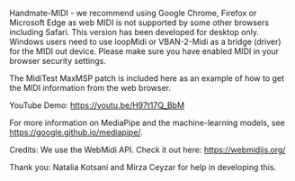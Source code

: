 Handmate-MIDI - we recommend using Google Chrome, Firefox or Microsoft Edge as web MIDI is not supported by some other browsers including Safari. This version has been developed for desktop only. Windows users need to use loopMidi or VBAN-2-Midi as a bridge (driver) for the MIDI out device. Please make sure you have enabled MIDI in your browser security settings.

The MidiTest MaxMSP patch is included here as an example of how to get the MIDI information from the web browser.

YouTube Demo: https://youtu.be/H97t17Q_BbM

For more information on MediaPipe and the machine-learning models, see https://google.github.io/mediapipe/.

Credits: We use the WebMidi API. Check it out here: https://webmidijs.org/

Thank you: Natalia Kotsani and Mirza Ceyzar for help in developing this.

